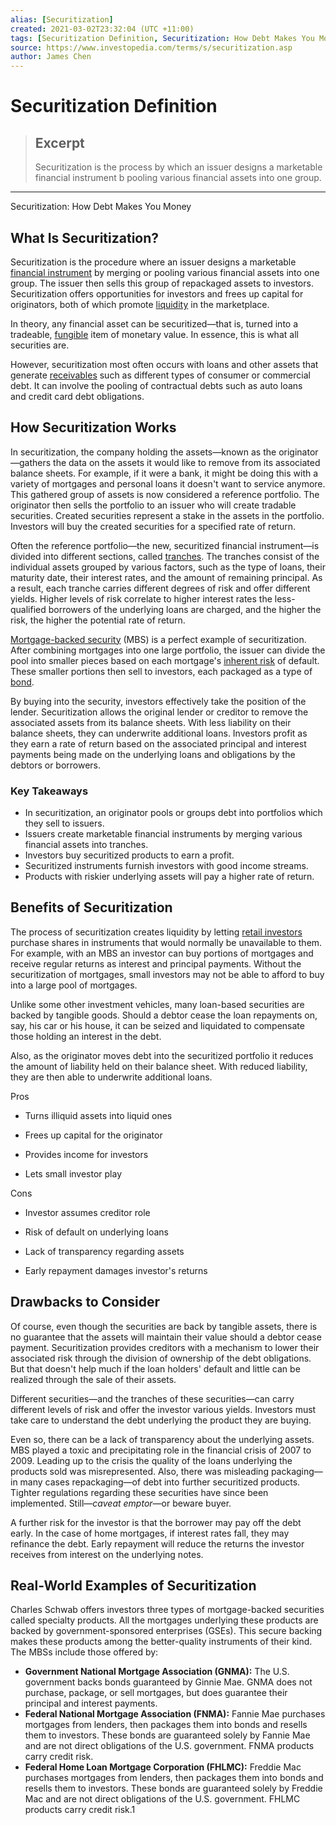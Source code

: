 ```yaml
---
alias: [Securitization]
created: 2021-03-02T23:32:04 (UTC +11:00)
tags: [Securitization Definition, Securitization: How Debt Makes You Money]
source: https://www.investopedia.com/terms/s/securitization.asp
author: James Chen
---
```


# Securitization Definition

> ## Excerpt
> Securitization is the process by which an issuer designs a marketable financial instrument b pooling various financial assets into one group.

---

Securitization: How Debt Makes You Money
## What Is Securitization?

Securitization is the procedure where an issuer designs a marketable [financial instrument](https://www.investopedia.com/terms/f/financialinstrument.asp) by merging or pooling various financial assets into one group. The issuer then sells this group of repackaged assets to investors. Securitization offers opportunities for investors and frees up capital for originators, both of which promote [liquidity](https://www.investopedia.com/terms/l/liquidity.asp) in the marketplace.

In theory, any financial asset can be securitized—that is, turned into a tradeable, [fungible](https://www.investopedia.com/terms/f/fungibility.asp) item of monetary value. In essence, this is what all securities are.

However, securitization most often occurs with loans and other assets that generate [receivables](https://www.investopedia.com/terms/r/receivables.asp) such as different types of consumer or commercial debt. It can involve the pooling of contractual debts such as auto loans and credit card debt obligations.

## How Securitization Works

In securitization, the company holding the assets—known as the originator—gathers the data on the assets it would like to remove from its associated balance sheets. For example, if it were a bank, it might be doing this with a variety of mortgages and personal loans it doesn't want to service anymore. This gathered group of assets is now considered a reference portfolio. The originator then sells the portfolio to an issuer who will create tradable securities. Created securities represent a stake in the assets in the portfolio. Investors will buy the created securities for a specified rate of return.

Often the reference portfolio—the new, securitized financial instrument—is divided into different sections, called [tranches](https://www.investopedia.com/terms/t/tranches.asp). The tranches consist of the individual assets grouped by various factors, such as the type of loans, their maturity date, their interest rates, and the amount of remaining principal. As a result, each tranche carries different degrees of risk and offer different yields. Higher levels of risk correlate to higher interest rates the less-qualified borrowers of the underlying loans are charged, and the higher the risk, the higher the potential rate of return.

[Mortgage-backed security](https://www.investopedia.com/terms/m/mbs.asp) (MBS) is a perfect example of securitization. After combining mortgages into one large portfolio, the issuer can divide the pool into smaller pieces based on each mortgage's [inherent risk](https://www.investopedia.com/terms/i/inherent-risk.asp) of default. These smaller portions then sell to investors, each packaged as a type of [bond](https://www.investopedia.com/terms/b/bond.asp).

By buying into the security, investors effectively take the position of the lender. Securitization allows the original lender or creditor to remove the associated assets from its balance sheets. With less liability on their balance sheets, they can underwrite additional loans. Investors profit as they earn a rate of return based on the associated principal and interest payments being made on the underlying loans and obligations by the debtors or borrowers.

### Key Takeaways

-   In securitization, an originator pools or groups debt into portfolios which they sell to issuers.
-   Issuers create marketable financial instruments by merging various financial assets into tranches.
-   Investors buy securitized products to earn a profit.
-   Securitized instruments furnish investors with good income streams.
-   Products with riskier underlying assets will pay a higher rate of return.

## Benefits of Securitization

The process of securitization creates liquidity by letting [retail investors](https://www.investopedia.com/terms/r/retailinvestor.asp) purchase shares in instruments that would normally be unavailable to them. For example, with an MBS an investor can buy portions of mortgages and receive regular returns as interest and principal payments. Without the securitization of mortgages, small investors may not be able to afford to buy into a large pool of mortgages.

Unlike some other investment vehicles, many loan-based securities are backed by tangible goods. Should a debtor cease the loan repayments on, say, his car or his house, it can be seized and liquidated to compensate those holding an interest in the debt.

Also, as the originator moves debt into the securitized portfolio it reduces the amount of liability held on their balance sheet. With reduced liability, they are then able to underwrite additional loans.

Pros

-   Turns illiquid assets into liquid ones
    
-   Frees up capital for the originator
    
-   Provides income for investors
    
-   Lets small investor play
    

Cons

-   Investor assumes creditor role
    
-   Risk of default on underlying loans
    
-   Lack of transparency regarding assets
    
-   Early repayment damages investor's returns
    

## Drawbacks to Consider

Of course, even though the securities are back by tangible assets, there is no guarantee that the assets will maintain their value should a debtor cease payment. Securitization provides creditors with a mechanism to lower their associated risk through the division of ownership of the debt obligations. But that doesn't help much if the loan holders' default and little can be realized through the sale of their assets.

Different securities—and the tranches of these securities—can carry different levels of risk and offer the investor various yields. Investors must take care to understand the debt underlying the product they are buying.

Even so, there can be a lack of transparency about the underlying assets. MBS played a toxic and precipitating role in the financial crisis of 2007 to 2009. Leading up to the crisis the quality of the loans underlying the products sold was misrepresented. Also, there was misleading packaging—in many cases repackaging—of debt into further securitized products. Tighter regulations regarding these securities have since been implemented. Still—_caveat emptor_—or beware buyer.

A further risk for the investor is that the borrower may pay off the debt early. In the case of home mortgages, if interest rates fall, they may refinance the debt. Early repayment will reduce the returns the investor receives from interest on the underlying notes.

## Real-World Examples of Securitization

Charles Schwab offers investors three types of mortgage-backed securities called specialty products. All the mortgages underlying these products are backed by government-sponsored enterprises (GSEs). This secure backing makes these products among the better-quality instruments of their kind. The MBSs include those offered by:

-   **Government National Mortgage Association (GNMA):** The U.S. government backs bonds guaranteed by Ginnie Mae. GNMA does not purchase, package, or sell mortgages, but does guarantee their principal and interest payments.
-   **Federal National Mortgage Association (FNMA):** Fannie Mae purchases mortgages from lenders, then packages them into bonds and resells them to investors. These bonds are guaranteed solely by Fannie Mae and are not direct obligations of the U.S. government. FNMA products carry credit risk.
-   **Federal Home Loan Mortgage Corporation (FHLMC):** Freddie Mac purchases mortgages from lenders, then packages them into bonds and resells them to investors. These bonds are guaranteed solely by Freddie Mac and are not direct obligations of the U.S. government. FHLMC products carry credit risk.1
